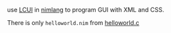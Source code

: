 use [LCUI](https://github.com/lc-soft/LCUI) in [nimlang](https://nim-lang.org/) to program GUI with XML and CSS.

There is only `helloworld.nim` from [helloworld.c](https://github.com/lc-soft/LCUI/blob/develop/test/helloworld.c)
